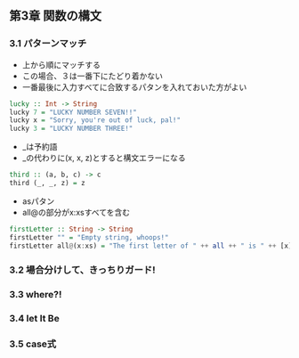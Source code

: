## 第3章 関数の構文

### 3.1 パターンマッチ
* 上から順にマッチする
* この場合、３は一番下にたどり着かない
* 一番最後に入力すべてに合致するパタンを入れておいた方がよい

```haskell
lucky :: Int -> String
lucky 7 = "LUCKY NUMBER SEVEN!!"
lucky x	= "Sorry, you're out of luck, pal!"
lucky 3 = "LUCKY NUMBER THREE!"
```

* _は予約語
* _の代わりに(x, x, z)とすると構文エラーになる

```haskell
third :: (a, b,	c) -> c
third (_, _, z) = z
```

* asパタン
* all@の部分がx:xsすべてを含む

```haskell
firstLetter :: String -> String
firstLetter "" = "Empty string, whoops!"
firstLetter all@(x:xs) = "The first letter of " ++ all ++ " is " ++ [x]
```

### 3.2 場合分けして、きっちりガード!

### 3.3 where?!

### 3.4 let It Be

### 3.5 case式
